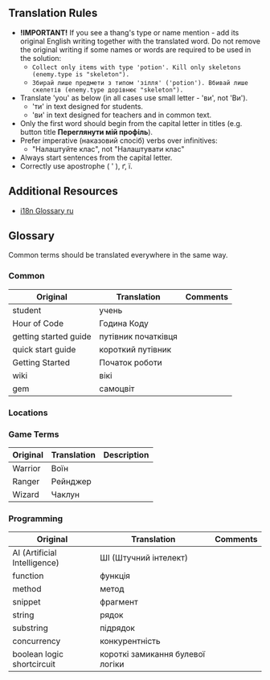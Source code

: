 ## Translation Rules
* **!IMPORTANT!** If you see a thang's type or name mention - add its original English writing together with the translated word. Do not remove the original writing if some names or words are required to be used in the solution:
  * `Collect only items with type 'potion'. Kill only skeletons (enemy.type is "skeleton").`
  * `Збирай лише предмети з типом 'зілля' ('potion'). Вбивай лише скелетів (enemy.type дорівнює "skeleton").`
* Translate 'you' as below (in all cases use small letter - 'ви', not 'Ви').
  * 'ти' in text designed for students.
  * 'ви' in text designed for teachers and in common text.
* Only the first word should begin from the capital letter in titles (e.g. button title **Переглянути мій профіль**).
* Prefer imperative (наказовий спосіб) verbs over infinitives:
  * "Налаштуйте клас", not "Налаштувати клас"
* Always start sentences from the capital letter.
* Correctly use apostrophe ( ' ), ґ, ї.

## Additional Resources
* [i18n Glossary ru](https://github.com/codecombat/codecombat/wiki/i18n-Glossary-ru)

## Glossary
Common terms should be translated everywhere in the same way.

### Common
| Original | Translation | Comments |
|----------|-------------|----------|
| student  | учень |  |
| Hour of Code | Година Коду |  |
| getting started guide | путівник початківця |  |
| quick start guide | короткий путівник |  |
| Getting Started | Початок роботи |  |
| wiki | вікі |  |
| gem | самоцвіт |  |

### Locations

### Game Terms
| Original | Translation | Description |
|----------|-------------|-------------|
| Warrior | Воїн |  |
| Ranger | Рейнджер |  |
| Wizard | Чаклун |  |

### Programming
| Original | Translation | Comments |
|----------|-------------|----------|
| AI (Artificial Intelligence) | ШІ (Штучний інтелект) |  |
| function | функція |  |
| method | метод |  |
| snippet | фрагмент |  |
| string | рядок |  |
| substring | підрядок |  |
| concurrency | конкурентність |  |
| boolean logic shortcircuit | короткі замикання булевої логіки |  |